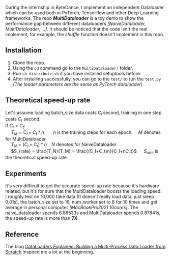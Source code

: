 During the internship in ByteDance, I implement an independent Dataloader which can be used both in PyTorch, Tensorflow and other Deep Learning frameworks. The repo ***MultiDataloader*** is a toy demo to show the performance gap between different dataloaders *[NaiveDataloader, MultiDataloader, ...]*. It should be noticed that the code isn't the real implement, for example, the *shuffle* function doesn't implement in this repo.

## Installation
  1. Clone the repo.
  2. Using the `cd` command go to the `MultiDataloader/` folder.
  3. Run `sh distribute.sh` if you have installed setuptools before.
  4. After installing successfully, you can go to the `test/` to run the `test.py` *(The loader parameters are the same as PyTorch dataloader)*
   
  ## Theoretical speed-up rate
   Let's assume loading batch_size data costs $C_l$ second, training in one step costs $C_t$ second.  
   If $C_l \lt C_t$:  
   &ensp;&ensp; $T_M=C_l+C_t*n$ &emsp;&ensp;  $n$ is the training steps for each epoch &emsp; $M$ denotes for MultiDataloader  
   &ensp;&ensp; $T_N=(C_l+C_t)*n$ &ensp; $N$ denotes for NaiveDataloader  
   &ensp;&ensp; $S_{rate} = \frac{T_N}{T_M} = \frac{(C_l+C_t)n}{C_l+nC_t}$ &emsp; $S_{rate}$ is the theoretical speed-up rate
    
 ## Experiments
   It's very difficult to get the accurate speed-up rate because it's hardware related, but it's for sure that the MultiDataloader boosts the loading speed.  
   I roughly test on 10,000 fake data (It doesn't really load data, just sleep 0.01s), the batch_size set to 16, num_worker set to 8 for 10 times and get average in personal computer *[MacBookPro2021 10cores]*. The naive_dataloader spends 6.86533s and MultiDataloader spends 0.87841s, the speed-up rate is more than **7X**.  
 
 ## Reference  
   The blog [DataLoaders Explained: Building a Multi-Process Data Loader from Scratch](https://teddykoker.com/2020/12/dataloader/) inspired me a lot at the beginning.
